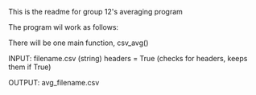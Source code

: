 This is the readme for group 12's averaging program

The program wil work as follows:

There will be one main function, csv_avg()

INPUT:
	filename.csv (string)
	headers = True (checks for headers, keeps them if True)

OUTPUT:
	avg_filename.csv
